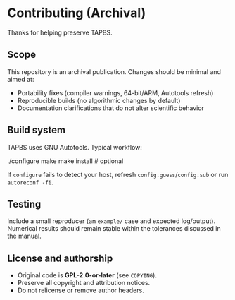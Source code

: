 # Contributing (Archival)

Thanks for helping preserve TAPBS.

## Scope
This repository is an archival publication. Changes should be minimal and aimed at:
- Portability fixes (compiler warnings, 64-bit/ARM, Autotools refresh)
- Reproducible builds (no algorithmic changes by default)
- Documentation clarifications that do not alter scientific behavior

## Build system
TAPBS uses GNU Autotools. Typical workflow:

./configure
make
make install # optional

If `configure` fails to detect your host, refresh `config.guess`/`config.sub` or run `autoreconf -fi`.

## Testing
Include a small reproducer (an `example/` case and expected log/output).
Numerical results should remain stable within the tolerances discussed in the manual.

## License and authorship
- Original code is **GPL-2.0-or-later** (see `COPYING`).
- Preserve all copyright and attribution notices.
- Do not relicense or remove author headers.
